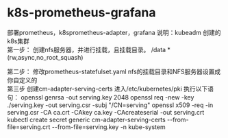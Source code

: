 # k8s-prometheus-grafana
部署prometheus，k8sprometheus-adapter，grafana
说明：kubeadm 创建的k8s集群   
第一步：
   创建nfs服务器，并进行挂载，且挂载目录。
     /data      *(rw,async,no_root_squash) 
     
第二步：
  修改prometheus-statefulset.yaml
  nfs的挂载目录和NFS服务器设置成你自定义的   
第三步
  创建cm-adapter-serving-certs
  进入/etc/kubernetes/pki
  执行以下语句：
  openssl genrsa -out serving.key 2048
  openssl req  -new -key ./serving.key  -out serving.csr -subj "/CN=serving"
  openssl x509 -req -in serving.csr -CA ca.crt -CAkey ca.key -CAcreateserial -out serving.crt
  kubectl create secret generic cm-adapter-serving-certs --from-file=serving.crt --from-file=serving.key -n kube-system
